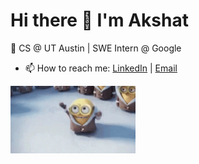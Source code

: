 # Hi there 👋 I'm Akshat

🚀 CS @ UT Austin | SWE Intern @ Google

- 📫 How to reach me: [LinkedIn](https://linkedin.com/in/akshatdotcom) | [Email](mailto:akshatshah@utexas.edu)

<img src="https://raw.githubusercontent.com/akshatdotcom/akshatdotcom/main/minions-waving-hi.gif" width="200">
